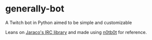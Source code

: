 # generally-bot
A Twitch bot in Python aimed to be simple and customizable

Leans on [Jaraco's IRC library](https://github.com/jaraco/irc) and made using [n0tb0t](https://github.com/NotLeet/n0tb0t/) for reference.
